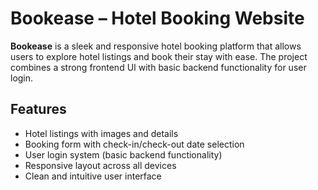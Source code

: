 # Bookease – Hotel Booking Website

**Bookease** is a sleek and responsive hotel booking platform that allows users to explore hotel listings and book their stay with ease. 
The project combines a strong frontend UI with basic backend functionality for user login.

## Features

-  Hotel listings with images and details  
-  Booking form with check-in/check-out date selection  
-  User login system (basic backend functionality)  
-  Responsive layout across all devices  
-  Clean and intuitive user interface


